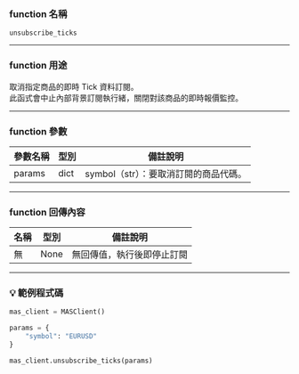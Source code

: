 ### function 名稱

`unsubscribe_ticks`

---

### function 用途

取消指定商品的即時 Tick 資料訂閱。  
此函式會中止內部背景訂閱執行緒，關閉對該商品的即時報價監控。  

---

### function 參數

| 參數名稱 | 型別  | 備註說明 |
|----------|-------|----------|
| params   | dict  | symbol（str）：要取消訂閱的商品代碼。 |

---

### function 回傳內容

| 名稱   | 型別 | 備註說明                            |
|--------|------|-------------------------------------|
| 無     | None | 無回傳值，執行後即停止訂閱 |

---

### 💡 範例程式碼

```python
mas_client = MASClient()

params = {
    "symbol": "EURUSD"
}

mas_client.unsubscribe_ticks(params)